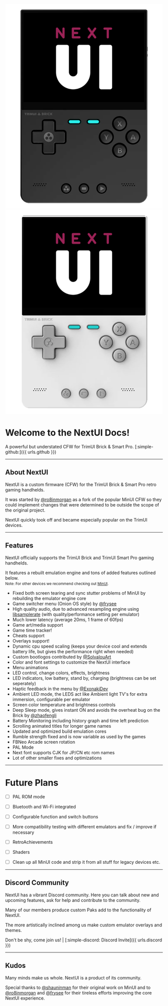 <img src="../_inc/images/brick-nextui-animated-black.webp" alt="NextUI Animated on TrimUI Brick" class="docs-logo docs-logo-light" />
<img src="../_inc/images/brick-nextui-animated-white.webp" alt="NextUI Animated on TrimUI Brick" class="docs-logo docs-logo-dark" />

# **Welcome to the NextUI Docs!**

A powerful but understated CFW for TrimUI Brick & Smart Pro. [:simple-github:]({{ urls.github }})

---

## About NextUI

NextUI is a custom firmware (CFW) for the TrimUI Brick & Smart Pro retro gaming handhelds.

It was started by [@ro8inmorgan](https://github.com/ro8inmorgan) as a fork of the popular MinUI CFW so they could
implement changes that were determined to be outside the scope of the original project.

NextUI quickly took off and became especially popular on the TrimUI devices.

---

## Features

NextUI officially supports the TrimUI Brick and TrimUI Smart Pro gaming handhelds.

It features a rebuilt emulation engine and tons of added features outlined below.<br />
<small>Note: For other devices we recommend checking out [MinUI](https://github.com/shauninman/MinUI).</small>

- Fixed both screen tearing and sync stutter problems of MinUI by rebuilding the emulator engine core
- Game switcher menu (Onion OS style) by [@frysee](https://github.com/frysee)
- High quality audio, due to advanced resampling engine
  using [libsamplerate](https://github.com/libsndfile/libsamplerate) (with quality/performance setting per emulator)
- Much lower latency (average 20ms, 1 frame of 60fps)
- Game art/media support
- Game time tracker!
- Cheats support
- Overlays support!
- Dynamic cpu speed scaling (keeps your device cool and extends battery life, but gives the performance right when
  needed)
- Custom bootlogos contributed by [@SolvalouArt](https://bsky.app/profile/solvalouart.bsky.social)
- Color and font settings to customize the NextUI interface
- Menu animations
- LED control, change colors, effects, brightness
- LED indicators, low battery, stand by, charging (brightness can be set seperately)
- Haptic feedback in the menu by [@ExonakiDev](https://github.com/exonakidev)
- Ambient LED mode, the LEDS act like Ambient light TV's for extra immersion, configurable per emulator
- Screen color temperature and brightness controls
- Deep Sleep mode, gives instant ON and avoids the overheat bug on the Brick
  by [@zhaofengli](https://github.com/zhaofengli)
- Battery Monitoring including history graph and time left prediction
- Scrolling animated titles for longer game names
- Updated and optimized build emulation cores
- Rumble strength fixed and is now variable as used by the games
- FBNeo Arcade screen rotation
- PAL Mode
- Next font supports CJK for JP/CN etc rom names
- Lot of other smaller fixes and optimizations

---

# Future Plans

- [ ] PAL ROM mode

- [ ] Bluetooth and Wi-Fi integrated

- [ ] Configurable function and switch buttons

- [ ] More compatibility testing with different emulators and fix / improve if necessary

- [ ] RetroAchievements

- [ ] Shaders

- [ ] Clean up all MinUI code and strip it from all stuff for legacy devices etc.

---

## Discord Community

NextUI has a vibrant Discord community. Here you can talk about new and upcoming features, ask for help and contribute
to the community.

Many of our members produce custom Paks add to the functionality of NextUI.

The more artistically inclined among us make custom emulator overlays and themes.

Don't be shy, come join us! |  [:simple-discord: Discord Invite]({{ urls.discord }})

---

## Kudos

Many minds make us whole. NextUI is a product of its community.

Special thanks to [@shauninman](https://github.com/shauninman) for their original work on MinUI and
to [@ro8inmorgan](https://github.com/ro8inmorgan) and [@frysee](https://github.com/frysee) for their tireless efforts
improving the core NextUI experience.

